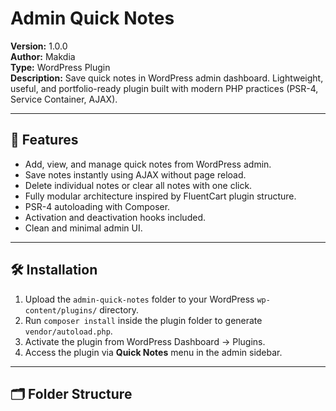 # Admin Quick Notes

**Version:** 1.0.0  
**Author:** Makdia  
**Type:** WordPress Plugin  
**Description:** Save quick notes in WordPress admin dashboard. Lightweight, useful, and portfolio-ready plugin built with modern PHP practices (PSR-4, Service Container, AJAX).

---

## 🧩 Features

- Add, view, and manage quick notes from WordPress admin.
- Save notes instantly using AJAX without page reload.
- Delete individual notes or clear all notes with one click.
- Fully modular architecture inspired by FluentCart plugin structure.
- PSR-4 autoloading with Composer.
- Activation and deactivation hooks included.
- Clean and minimal admin UI.

---

## 🛠️ Installation

1. Upload the `admin-quick-notes` folder to your WordPress `wp-content/plugins/` directory.
2. Run `composer install` inside the plugin folder to generate `vendor/autoload.php`.
3. Activate the plugin from WordPress Dashboard → Plugins.
4. Access the plugin via **Quick Notes** menu in the admin sidebar.

---

## 🗂️ Folder Structure

